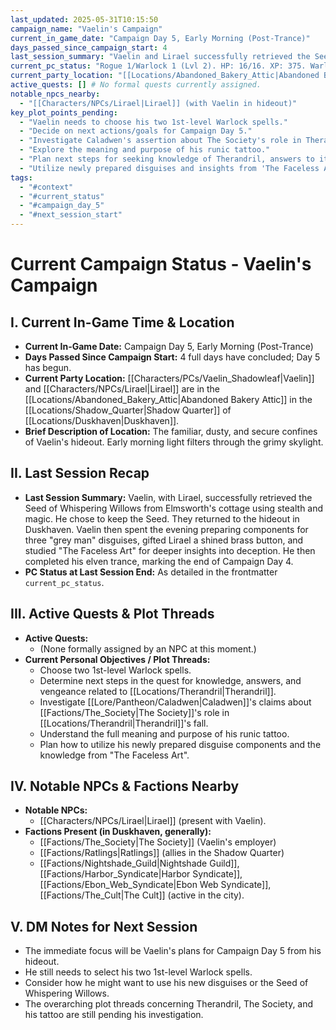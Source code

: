 ```yaml
---
last_updated: 2025-05-31T10:15:50
campaign_name: "Vaelin's Campaign"
current_in_game_date: "Campaign Day 5, Early Morning (Post-Trance)"
days_passed_since_campaign_start: 4
last_session_summary: "Vaelin and Lirael successfully retrieved the Seed of Whispering Willows from Elmsworth's cottage. Vaelin decided to keep the Seed. They returned to the hideout, where Vaelin prepared disguise components, gifted Lirael a shiny button, studied 'The Faceless Art,' and then completed his elven trance, ending Campaign Day 4."
current_pc_status: "Rogue 1/Warlock 1 (Lvl 2). HP: 16/16. XP: 375. Warlock Spell Slots: 1/1 (1st lvl). Cantrips: Prestidigitation (Int), Mage Hand (Legerdemain - Cha), Minor Illusion (Cha). 1st Lvl Warlock Spells Known: 0/2 (choices pending). Familiar: Lirael. Item: Seed of Whispering Willows (2/2 uses for Whisper's Carry). Disguise components prepared."
current_party_location: "[[Locations/Abandoned_Bakery_Attic|Abandoned Bakery Attic]]"
active_quests: [] # No formal quests currently assigned.
notable_npcs_nearby:
  - "[[Characters/NPCs/Lirael|Lirael]] (with Vaelin in hideout)"
key_plot_points_pending:
  - "Vaelin needs to choose his two 1st-level Warlock spells."
  - "Decide on next actions/goals for Campaign Day 5."
  - "Investigate Caladwen's assertion about The Society's role in Therandril's fall."
  - "Explore the meaning and purpose of his runic tattoo."
  - "Plan next steps for seeking knowledge of Therandril, answers to its fall, and vengeance."
  - "Utilize newly prepared disguises and insights from 'The Faceless Art'."
tags:
  - "#context"
  - "#current_status"
  - "#campaign_day_5"
  - "#next_session_start"
---
```


# Current Campaign Status - Vaelin's Campaign

## I. Current In-Game Time & Location

* **Current In-Game Date:** Campaign Day 5, Early Morning (Post-Trance)
* **Days Passed Since Campaign Start:** 4 full days have concluded; Day 5 has begun.
* **Current Party Location:** [[Characters/PCs/Vaelin_Shadowleaf|Vaelin]] and [[Characters/NPCs/Lirael|Lirael]] are in the [[Locations/Abandoned_Bakery_Attic|Abandoned Bakery Attic]] in the [[Locations/Shadow_Quarter|Shadow Quarter]] of [[Locations/Duskhaven|Duskhaven]].
* **Brief Description of Location:** The familiar, dusty, and secure confines of Vaelin's hideout. Early morning light filters through the grimy skylight.

## II. Last Session Recap

* **Last Session Summary:** Vaelin, with Lirael, successfully retrieved the Seed of Whispering Willows from Elmsworth's cottage using stealth and magic. He chose to keep the Seed. They returned to the hideout in Duskhaven. Vaelin then spent the evening preparing components for three "grey man" disguises, gifted Lirael a shined brass button, and studied "The Faceless Art" for deeper insights into deception. He then completed his elven trance, marking the end of Campaign Day 4.
* **PC Status at Last Session End:** As detailed in the frontmatter `current_pc_status`.

## III. Active Quests & Plot Threads

* **Active Quests:**
    * (None formally assigned by an NPC at this moment.)
* **Current Personal Objectives / Plot Threads:**
    * Choose two 1st-level Warlock spells.
    * Determine next steps in the quest for knowledge, answers, and vengeance related to [[Locations/Therandril|Therandril]].
    * Investigate [[Lore/Pantheon/Caladwen|Caladwen]]'s claims about [[Factions/The_Society|The Society]]'s role in [[Locations/Therandril|Therandril]]'s fall.
    * Understand the full meaning and purpose of his runic tattoo.
    * Plan how to utilize his newly prepared disguise components and the knowledge from "The Faceless Art".

## IV. Notable NPCs & Factions Nearby

* **Notable NPCs:**
    * [[Characters/NPCs/Lirael|Lirael]] (present with Vaelin).
* **Factions Present (in Duskhaven, generally):**
    * [[Factions/The_Society|The Society]] (Vaelin's employer)
    * [[Factions/Ratlings|Ratlings]] (allies in the Shadow Quarter)
    * [[Factions/Nightshade_Guild|Nightshade Guild]], [[Factions/Harbor_Syndicate|Harbor Syndicate]], [[Factions/Ebon_Web_Syndicate|Ebon Web Syndicate]], [[Factions/The_Cult|The Cult]] (active in the city).

## V. DM Notes for Next Session

* The immediate focus will be Vaelin's plans for Campaign Day 5 from his hideout.
* He still needs to select his two 1st-level Warlock spells.
* Consider how he might want to use his new disguises or the Seed of Whispering Willows.
* The overarching plot threads concerning Therandril, The Society, and his tattoo are still pending his investigation.